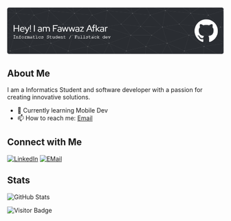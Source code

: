![Profile Banner](banner.png)

## About Me

I am a Informatics Student and software developer with a passion for creating innovative solutions.

- 🌱 Currently learning Mobile Dev
- 📫 How to reach me: [Email](mailto:fawazafkarr@gmail.com)

## Connect with Me

[![LinkedIn](https://img.shields.io/badge/LinkedIn-0077B5?style=for-the-badge&logo=linkedin&logoColor=white)](https://www.linkedin.com/in/fawwaz-afkar-muzakky)
[![EMail](https://img.shields.io/badge/Gmail-D14836?style=for-the-badge&logo=gmail&logoColor=white)](mailto:fawazafkarr@gmail.com)

## Stats

![GitHub Stats](https://github-readme-stats.vercel.app/api?username=FawwazAfkar&show_icons=true)

![Visitor Badge](https://visitor-badge.laobi.icu/badge?page_id=FawwazAfkar)

<!---
FawwazAfkar/FawwazAfkar is a ✨ special ✨ repository because its `README.md` (this file) appears on your GitHub profile.
You can click the Preview link to take a look at your changes.
--->
